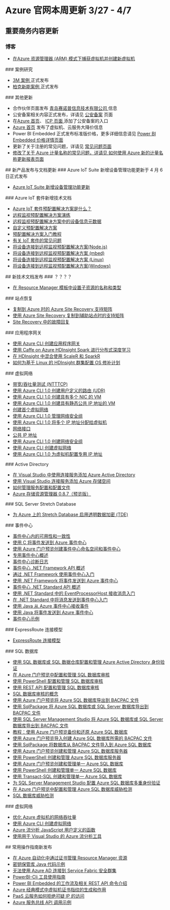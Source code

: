 <properties
	pageTitle="Azure 官网本周更新 | Azure"
    description="Azure 官网本周更新"
    services=""
    documentationCenter=""
    authors=""
    manager=""
    editor=""
    tags=""/>

<tags ms.service="weekly-updates" ms.date="" wacn.date="" wacn.lang="cn"/>

# Azure 官网本周更新    3/27 - 4/7
## 重要商务内容更新
### 博客
<ul>
<li><a id="weekly-updates-3-27_blog-armcreatevm" href="/blog/2107/04/01/armcreatevm">在Azure 资源管理器 (ARM) 模式下捕获虚拟机并创建新虚拟机</a></li>
</ul>
### 案例研究
<ul>
<li><a id="weekly-updates-3-27_partnerancasestudy-3m" href="/partnerancasestudy/case-studies/3m/">3M 案例 </a>正式发布</li>
<li><a id="weekly-updates-3-27_partnerancasestudy-baykee" href="/partnerancasestudy/case-studies/baykee/">柏克新能案例 </a>正式发布</li>
</ul>

<ul>

</ul>
### 其他更新
<ul>
<li>合作伙伴页面发布 <a id="weekly-updates-3-27_partnerancasestudy-partner" href="http:///partnerancasestudy/partner/">青岛赛诺普信息技术有限公司 </a>信息</li>
<li>公安备案相关内容正式发布，详请见 <a id="weekly-updates-3-27_support-public-security-registration" href="/support/announcement/public-security-registration">公安备案</a> 页面</li>
<li>在<a id="weekly-updates-3-27_support-" href="https://www.azure.cn/">Azure 首页</a>、 <a id="weekly-updates-3-27_icp-" href="/icp/"> ICP 页面 </a>添加了公安备案的入口</li>
<li><a id="weekly-updates-3-27_homepage" href="https://www.azure.cn/">Azure 首页</a> 发布了虚拟机、云服务大降价信息</li>

<li>Power BI Embedded 正式发布标准版价格，更多详细信息请见 <a id="weekly-updates-3-27_pricing-power-bi-embedded" href="/pricing/details/power-bi-embedded/">Power BI Embedded 价格详情页面</a></li>
<li>更新了关于注册的常见问题，详请见 <a id="weekly-updates-3-27_support-faq" href="/support/faq/">常见问题页面</li>

<li>修改了关于 Azure 计量名称的常见问题，详请见 <a id="weekly-updates-3-27_support-meter-update-reports" href="/support/meter-update-reports/">如何使用 Azure 新的计量名称更新报表页面</a></li>
</ul>
## 新产品发布与文档更新
### Azure IoT Suite 新增设备管理功能更新于 4 月 6 日正式发布
<ul>
<li><a id="weekly-updates-3-27_blog-azure-iot-suite-adds-device-management-capability-updates" href="/blog/2107/04/06/azure-iot-suite-adds-device-management-capability-updates">Azure IoT Suite 新增设备管理功能更新</a></li>
</ul>
### Azure IoT 套件新增技术文档
<ul>
<li><a id="weekly-updates-3-27_documentation-iot-suite-what-are-preconfigured-solutions" href="/documentation/articles/iot-suite-what-are-preconfigured-solutions/">Azure IoT 套件预配置解决方案是什么？</a></li>
<li><a id="weekly-updates-3-27_documentation-iot-suite-remote-monitoring-sample-walkthrough" href="/documentation/articles/iot-suite-remote-monitoring-sample-walkthrough/">远程监视预配置解决方案演练</a></li>
<li><a id="weekly-updates-3-27_documentation-iot-suite-remote-monitoring-device-info" href="/documentation/articles/iot-suite-remote-monitoring-device-info/ ">远程监视预配置解决方案中的设备信息元数据</a></li>
<li><a id="weekly-updates-3-27_documentation-iot-suite-guidance-on-customizing-preconfigured-solutions" href="/documentation/articles/iot-suite-guidance-on-customizing-preconfigured-solutions/ ">自定义预配置解决方案</a></li>
<li><a id="weekly-updates-3-27_documentation-iot-suite-getstarted-preconfigured-solutions" href="/documentation/articles/iot-suite-getstarted-preconfigured-solutions/">预配置解决方案入门教程</a></li>
<li><a id="weekly-updates-3-27_documentation-iot-suite-faq" href="/documentation/articles/iot-suite-faq/">有关 IoT 套件的常见问题</a></li>
<li><a id="weekly-updates-3-27_documentation-iot-suite-connecting-devices-node" href="/documentation/articles/iot-suite-connecting-devices-node/ ">将设备连接到远程监视预配置解决方案(Node.js)</a></li>
<li><a id="weekly-updates-3-27_documentation-iot-suite-connecting-devices-mbed" href="/documentation/articles/iot-suite-connecting-devices-mbed/">将设备连接到远程监视预配置解决方案 (mbed)</a></li>
<li><a id="weekly-updates-3-27_documentation-iot-suite-connecting-devices-linux" href="/documentation/articles/iot-suite-connecting-devices-linux/ ">将设备连接到远程监视预配置解决方案 (Linux)</a></li>
<li><a id="weekly-updates-3-27_documentation-iot-suite-connecting-devices" href="/documentation/articles/iot-suite-connecting-devices/ ">将设备连接到远程监视预配置解决方案(Windows)</a></li>
</ul>
## 新技术文档发布
### ？？？？
<ul>
<li><a id="weekly-updates-3-27_documentation-resource-manager-template-child-resource" href="/documentation/articles/resource-manager-template-child-resource/">在 Resource Manager 模板中设置子资源的名称和类型</a></li>
</ul>
### 站点恢复
<ul>
<li><a id="weekly-updates-3-27_documentation-site-recovery-support-matrix-to-azure" href="/documentation/articles/site-recovery-support-matrix-to-azure/">复制到 Azure 时的 Azure Site Recovery 支持矩阵</a></li>
<li><a id="weekly-updates-3-27_documentation-site-recovery-support-matrix-to-sec-site" href="/documentation/articles/site-recovery-support-matrix-to-sec-site/">使用 Azure Site Recovery 复制到辅助站点时的支持矩阵</a></li>
<li><a id="weekly-updates-3-27_documentation-site-recovery-failback-from-azure-to-hyper-v" href="/documentation/articles/site-recovery-failback-from-azure-to-hyper-v/">Site Recovery 中的故障回复</a></li>
</ul>
### 应用程序网关
<ul>
<li><a id="weekly-updates-3-27_documentation-application-gateway-create-gateway-cli-nodejs" href="/documentation/articles/application-gateway-create-gateway-cli-nodejs/">使用 Azure CLI 创建应用程序网关</a></li>
<li><a id="weekly-updates-3-27_documentation-hdinsight-deep-learning-caffe-spark" href="/documentation/articles/hdinsight-deep-learning-caffe-spark/">使用 Caffe on Azure HDInsight Spark 进行分布式深度学习</a></li>
<li><a id="weekly-updates-3-27_documentation-hdinsight-hadoop-r-scaler-sparkr" href="/documentation/articles/hdinsight-hadoop-r-scaler-sparkr/">在 HDInsight 中混合使用 ScaleR 和 SparkR</a></li>
<li><a id="weekly-updates-3-27_documentation-hdinsight-os-patching" href="/documentation/articles/hdinsight-os-patching/">如何为基于 Linux 的 HDInsight 群集配置 OS 修补计划</a></li>
</ul>
### 虚拟网络
<ul>
<li><a id="weekly-updates-3-27_documentation-virtual-network-bandwidth-testing" href="/documentation/articles/virtual-network-bandwidth-testing/">带宽/吞吐量测试 (NTTTCP)</a></li>
<li><a id="weekly-updates-3-27_documentation-virtual-network-create-udr-arm-cli-nodejs" href="/documentation/articles/virtual-network-create-udr-arm-cli-nodejs/">使用 Azure CLI 1.0 创建用户定义的路由 (UDR)</a></li>
<li><a id="weekly-updates-3-27_documentation-virtual-network-deploy-multinic-cli-nodejs" href="/documentation/articles/virtual-network-deploy-multinic-cli-nodejs/">使用 Azure CLI 1.0 创建具有多个 NIC 的 VM</a></li>
<li><a id="weekly-updates-3-27_documentation-virtual-network-deploy-static-pip-cli-nodejs" href="/documentation/articles/virtual-network-deploy-static-pip-cli-nodejs/">使用 Azure CLI 1.0 创建具有静态公共 IP 地址的 VM</a></li>
<li><a id="weekly-updates-3-27_documentation-virtual-network-get-started-vnet-subnet" href="/documentation/articles/virtual-network-get-started-vnet-subnet/">创建首个虚拟网络</a></li>
<li><a id="weekly-updates-3-27_documentation-virtual-network-manage-nsg-cli-nodejs" href="/documentation/articles/virtual-network-manage-nsg-cli-nodejs/">使用 Azure CLI 1.0 管理网络安全组</a></li>
<li><a id="weekly-updates-3-27_documentation-virtual-network-multiple-ip-addresses-cli-nodejs" href="/documentation/articles/virtual-network-multiple-ip-addresses-cli-nodejs/">使用 Azure CLI 1.0 将多个 IP 地址分配给虚拟机</a></li>
<li><a id="weekly-updates-3-27_documentation-virtual-network-network-interface" href="/documentation/articles/virtual-network-network-interface/">网络接口</a></li>
<li><a id="weekly-updates-3-27_documentation-virtual-network-public-ip-address" href="/documentation/articles/virtual-network-public-ip-address/">公共 IP 地址</a></li>
<li><a id="weekly-updates-3-27_documentation-virtual-networks-create-nsg-cli-nodejs" href="/documentation/articles/virtual-networks-create-nsg-cli-nodejs/">使用 Azure CLI 1.0 创建网络安全组</a></li>
<li><a id="weekly-updates-3-27_documentation-virtual-networks-create-vnet-cli-nodejs" href="/documentation/articles/virtual-networks-create-vnet-cli-nodejs/">使用 Azure CLI 创建虚拟网络</a></li>
<li><a id="weekly-updates-3-27_documentation-virtual-networks-static-private-ip-cli-nodejs" href="/documentation/articles/virtual-networks-static-private-ip-cli-nodejs/">使用 Azure CLI 1.0 为虚拟机配置专用 IP 地址</a></li>
</ul>
### Active Directory
<ul>
<li><a id="weekly-updates-3-27_documentation-vs-azure-tools-connected-services-add-active-directory" href="/documentation/articles/vs-azure-tools-connected-services-add-active-directory/">在 Visual Studio 中使用连接服务添加 Azure Active Directory</a></li>
<li><a id="weekly-updates-3-27_documentation-vs-azure-tools-connected-services-storage" href="/documentation/articles/vs-azure-tools-connected-services-storage/">使用 Visual Studio 连接服务添加 Azure 存储空间</a></li>
<li><a id="weekly-updates-3-27_documentation-vs-azure-tools-service-configurations-and-profiles-how-to-manage" href="/documentation/articles/vs-azure-tools-service-configurations-and-profiles-how-to-manage/">如何管理服务配置和配置文件</a></li>
<li><a id="weekly-updates-3-27_documentation-vs-azure-tools-storage-explorer-relnotes-0-8-7" href="/documentation/articles/vs-azure-tools-storage-explorer-relnotes-0-8-7/">Azure 存储资源管理器 0.8.7（预览版）</a></li>
</ul>
### SQL Server Stretch Database
<ul>
<li><a id="weekly-updates-3-27_documentation-sql-server-stretch-database-encryption-tde" href="/documentation/articles/sql-server-stretch-database-encryption-tde/">为 Azure 上的 Stretch Database 启用透明数据加密 (TDE)</a></li>
</ul>
### 事件中心
<ul>
<li><a id="weekly-updates-3-27_documentation-event-hubs-availability-and-consistency" href="/documentation/articles/event-hubs-availability-and-consistency/">事件中心内的可用性和一致性</a></li>
<li><a id="weekly-updates-3-27_documentation-event-hubs-c-getstarted-send" href="/documentation/articles/event-hubs-c-getstarted-send/">使用 C 将事件发送到 Azure 事件中心</a></li>
<li><a id="weekly-updates-3-27_documentation-event-hubs-create" href="/documentation/articles/event-hubs-create/">使用 Azure 门户预览创建事件中心命名空间和事件中心</a></li>
<li><a id="weekly-updates-3-27_documentation-event-hubs-dedicated-overview" href="/documentation/articles/event-hubs-dedicated-overview/">专用事件中心概述</a></li>
<li><a id="weekly-updates-3-27_documentation-event-hubs-diagnostic-logs" href="/documentation/articles/event-hubs-diagnostic-logs/">事件中心诊断日志</a></li>
<li><a id="weekly-updates-3-27_documentation-event-hubs-dotnet-framework-api-overview" href="/documentation/articles/event-hubs-dotnet-framework-api-overview/">事件中心 .NET Framework API 概述</a></li>
<li><a id="weekly-updates-3-27_documentation-event-hubs-dotnet-framework-getstarted-receive-eph" href="/documentation/articles/event-hubs-dotnet-framework-getstarted-receive-eph/">通过 .NET Framework 使用事件中心入门</a></li>
<li><a id="weekly-updates-3-27_documentation-event-hubs-dotnet-framework-getstarted-send" href="/documentation/articles/event-hubs-dotnet-framework-getstarted-send/">使用 .NET Framework 将事件发送到 Azure 事件中心</a></li>
<li><a id="weekly-updates-3-27_documentation-event-hubs-dotnet-standard-api-overview" href="/documentation/articles/event-hubs-dotnet-standard-api-overview/">事件中心 .NET Standard API 概述</a></li>
<li><a id="weekly-updates-3-27_documentation-event-hubs-dotnet-standard-getstarted-receive-eph" href="/documentation/articles/event-hubs-dotnet-standard-getstarted-receive-eph/">使用 .NET Standard 中的 EventProcessorHost 接收消息入门</a></li>
<li><a id="weekly-updates-3-27_documentation-event-hubs-dotnet-standard-getstarted-send" href="/documentation/articles/event-hubs-dotnet-standard-getstarted-send/">在 .NET Standard 中将消息发送到事件中心入门</a></li>
<li><a id="weekly-updates-3-27_documentation-event-hubs-java-get-started-receive-eph" href="/documentation/articles/event-hubs-java-get-started-receive-eph/">使用 Java 从 Azure 事件中心接收事件</a></li>
<li><a id="weekly-updates-3-27_documentation-event-hubs-java-get-started-send" href="/documentation/articles/event-hubs-java-get-started-send/">使用 Java 将事件发送到 Azure 事件中心</a></li>
<li><a id="weekly-updates-3-27_documentation-event-hubs-samples" href="/documentation/articles/event-hubs-samples/">事件中心示例 </a></li>
</ul>
### ExpressRoute 连接模型
<ul>
<li><a id="weekly-updates-3-27_documentation-expressroute-connectivity-models" href="/documentation/articles/expressroute-connectivity-models/">ExpressRoute 连接模型</a></li>
</ul>
### SQL 数据库
<ul>
<li><a id="weekly-updates-3-27_documentation-sql-database-aad-authentication-configure" href="/documentation/articles/sql-database-aad-authentication-configure/">使用 SQL 数据库或 SQL 数据仓库配置和管理 Azure Active Directory 身份验证</a></li>
<li><a id="weekly-updates-3-27_documentation-sql-database-auditing-portal" href="/documentation/articles/sql-database-auditing-portal/">在 Azure 门户预览中配置和管理 SQL 数据库审核</a></li>
<li><a id="weekly-updates-3-27_documentation-sql-database-auditing-powershell" href="/documentation/articles/sql-database-auditing-powershell/">使用 PowerShell 配置和管理 SQL 数据库审核</a></li>
<li><a id="weekly-updates-3-27_documentation-sql-database-auditing-rest" href="/documentation/articles/sql-database-auditing-rest/">使用 REST API 配置和管理 SQL 数据库审核</a></li>
<li><a id="weekly-updates-3-27_documentation-sql-database-auditing" href="/documentation/articles/sql-database-auditing/">SQL 数据库审核的概念</a></li>
<li><a id="weekly-updates-3-27_documentation-sql-database-export-portal" href="/documentation/articles/sql-database-export-portal/">使用 Azure 门户预览将 Azure SQL 数据库导出到 BACPAC 文件</a></li>
<li><a id="weekly-updates-3-27_documentation-sql-database-export-sqlpackage" href="/documentation/articles/sql-database-export-sqlpackage/">使用 SqlPackage 将 Azure SQL 数据库或 SQL Server 数据库导出到 BACPAC 文件</a></li>
<li><a id="weekly-updates-3-27_documentation-sql-database-export-ssms" href="/documentation/articles/sql-database-export-ssms/">使用 SQL Server Management Studio 将 Azure SQL 数据库或 SQL Server 数据库导出到 BACPAC 文件</a></li>
<li><a id="weekly-updates-3-27_documentation-sql-database-get-started-backup-recovery-portal" href="/documentation/articles/sql-database-get-started-backup-recovery-portal/">教程：使用 Azure 门户预览备份和还原 Azure SQL 数据库</a></li>
<li><a id="weekly-updates-3-27_documentation-sql-database-import-portal" href="/documentation/articles/sql-database-import-portal/">使用 Azure 门户预览导入创建 Azure SQL 数据库所需的 BACPAC 文件</a></li>
<li><a id="weekly-updates-3-27_documentation-sql-database-import-sqlpackage" href="/documentation/articles/sql-database-import-sqlpackage/">使用 SqlPackage 将数据库从 BACPAC 文件导入到 Azure SQL 数据库</a></li>
<li><a id="weekly-updates-3-27_documentation-sql-database-manage-servers-portal" href="/documentation/articles/sql-database-manage-servers-portal/">使用 Azure 门户预览创建和管理 Azure SQL 数据库服务器</a></li>
<li><a id="weekly-updates-3-27_documentation-sql-database-manage-servers-powershell" href="/documentation/articles/sql-database-manage-servers-powershell/">使用 PowerShell 创建和管理 Azure SQL 数据库服务器</a></li>
<li><a id="weekly-updates-3-27_documentation-sql-database-manage-single-databases-portal" href="/documentation/articles/sql-database-manage-single-databases-portal/">使用 Azure 门户预览创建和管理单一 Azure SQL 数据库</a></li>
<li><a id="weekly-updates-3-27_documentation-sql-database-manage-single-databases-powershell" href="/documentation/articles/sql-database-manage-single-databases-powershell/">使用 PowerShell 创建和管理单一 Azure SQL 数据库</a></li>
<li><a id="weekly-updates-3-27_documentation-sql-database-manage-single-databases-tsql" href="/documentation/articles/sql-database-manage-single-databases-tsql/">使用 Transact-SQL 创建和管理单一 Azure SQL 数据库</a></li>
<li><a id="weekly-updates-3-27_documentation-sql-database-ssms-mfa-authentication-configure" href="/documentation/articles/sql-database-ssms-mfa-authentication-configure/">为 SQL Server Management Studio 配置 Azure SQL 数据库多重身份验证</a></li>
<li><a id="weekly-updates-3-27_documentation-sql-database-threat-detection-portal" href="/documentation/articles/sql-database-threat-detection-portal/">在 Azure 门户预览中配置和管理 Azure SQL 数据库威胁检测</a></li>
<li><a id="weekly-updates-3-27_documentation-sql-database-threat-detection" href="/documentation/articles/sql-database-threat-detection/">SQL 数据库威胁检测</a></li>
</ul>
### 虚拟网络
<ul>
<li><a id="weekly-updates-3-27_documentation-virtual-network-optimize-network-bandwidth" href="/documentation/articles/virtual-network-optimize-network-bandwidth/">优化 Azure 虚拟机的网络吞吐量</a></li>
<li><a id="weekly-updates-3-27_documentation-virtual-networks-create-vnet-arm-cli-nodejs" href="/documentation/articles/virtual-networks-create-vnet-arm-cli-nodejs/">使用 Azure CLI 创建虚拟网络</a></li>
<li><a id="weekly-updates-3-27_documentation-stream-analytics-javascript-user-defined-functions" href="/documentation/articles/stream-analytics-javascript-user-defined-functions/">Azure 流分析 JavaScript 用户定义的函数</a></li>
<li><a id="weekly-updates-3-27_documentation-stream-analytics-tools-for-visual-studio" href="/documentation/articles/stream-analytics-tools-for-visual-studio/">使用用于 Visual Studio 的 Azure 流分析工具</a></li>
</ul>
## 常用操作指南新发布
<ul>
<li><a id="weekly-updates-3-27_documentation-aog-automation-powershell-manage-arm-resource-with-cert" href="/documentation/articles/aog-automation-powershell-manage-arm-resource-with-cert/">在 Azure 自动化中通过证书管理 Resource Manager 资源</a></li>
<li><a id="weekly-updates-3-27_documentation-aog-sample-code-keyvault-powershell-java-rest-api" href="/documentation/articles/aog-sample-code-keyvault-powershell-java-rest-api/">密钥保管库 Java 代码示例</a></li>
<li><a id="weekly-updates-3-27_documentation-aog-active-directory-qa-cannot-connect-service-fabric-cluster" href="/documentation/articles/aog-active-directory-qa-cannot-connect-service-fabric-cluster/">无法使用 Azure AD 连接到 Service Fabric 安全群集</a></li>
<li><a id="weekly-updates-3-27_documentation-aog-power-bi-embedded-cli-guidance" href="/documentation/articles/aog-power-bi-embedded-cli-guidance/">PowerBI-Cli 工具使用指南</a></li>
<li><a id="weekly-updates-3-27_documentation-aog-power-bi-embedded-rest-api-introduction" href="/documentation/articles/aog-power-bi-embedded-rest-api-introduction/">Power BI Embedded 的工作流及相关 REST API 命令介绍</a></li>
<li><a id="weekly-updates-3-27_documentation-aog-virtual-machines-ssh-certificate-thumbprint" href="/documentation/articles/aog-virtual-machines-ssh-certificate-thumbprint/">Azure 经典模式中虚拟机证书指纹的生成和作用</a></li>
<li><a id="weekly-updates-3-27_documentation-aog-cloud-services-howto-ip-filter" href="/documentation/articles/aog-cloud-services-howto-ip-filter/">PaaS 云服务如何拒绝可疑 IP 的访问</a></li>
<li><a id="weekly-updates-3-27_documentation-aog-sample-code-service-bus-api" href="/documentation/articles/aog-sample-code-service-bus-api/">Azure 服务总线 API 调用示例</a></li>
</ul>

